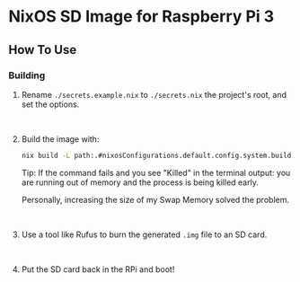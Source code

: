 # NixOS SD Image for Raspberry Pi 3


## How To Use


### Building

1.  Rename `./secrets.example.nix` to `./secrets.nix` the project's root, and 
    set the options.

<br>

2.  Build the image with:
    ```bash
    nix build -L path:.#nixosConfigurations.default.config.system.build.sdImage -o ./result --impure
    ```
    Tip: If the command fails and you see "Killed" in the terminal output: you 
    are running out of memory and the process is being killed early.

    Personally, increasing the size of my Swap Memory solved the problem.

<br>

3.  Use a tool like Rufus to burn the generated `.img` file to an SD card.

<br>

4.  Put the SD card back in the RPi and boot!